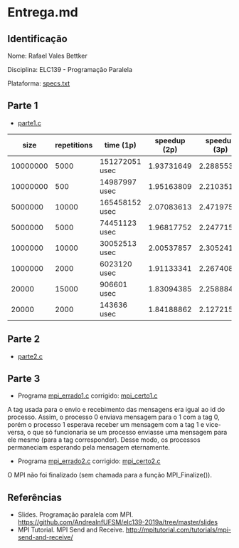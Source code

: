 # Entrega.md

## Identificação

Nome: Rafael Vales Bettker

Disciplina: ELC139 - Programação Paralela

Plataforma: [specs.txt](../t2/specs.txt)

## Parte 1

- [parte1.c](parte1.c)

|   size   | repetitions |    time (1p)   | speedup (2p) | speedup (3p) | speedup (4p) | speedup (5p) |
|----------|-------------|----------------|--------------|--------------|--------------|--------------|
| 10000000 |     5000    | 151272051 usec | 1.93731649   | 2.28855317   | 2.66222864   | 2.67059467   |
| 10000000 |      500    |  14987997 usec | 1.95163809   | 2.21035150   | 2.54592535   | 2.66477524   |
|  5000000 |    10000    | 165458152 usec | 2.07083613   | 2.47197542   | 2.79018288   | 2.98547622   |
|  5000000 |     5000    |  74451123 usec | 1.96817752   | 2.24771577   | 2.64100222   | 2.71131818   |
|  1000000 |    10000    |  30052513 usec | 2.00537857   | 2.30524198   | 2.61516220   | 2.64192830   |
|  1000000 |     2000    |   6023120 usec | 1.91133341   | 2.26740802   | 2.52212627   | 2.57600302   |
|    20000 |    15000    |    906601 usec | 1.83094385   | 2.25888441   | 2.43945367   | 2.76768956   |
|    20000 |     2000    |    143636 usec | 1.84188862   | 2.12721591   | 2.55830439   | 2.76111570   |

## Parte 2

- [parte2.c](parte2.c)

## Parte 3

- Programa [mpi_errado1.c](mpi_errado1.c) corrigido: [mpi_certo1.c](mpi_certo1.c)

A tag usada para o envio e recebimento das mensagens era igual ao id do processo. Assim, o processo 0 enviava mensagem para o 1 com a tag 0, porém o processo 1 esperava receber um mensagem com a tag 1 e vice-versa, o que só funcionaria se um processo enviasse uma mensagem para ele mesmo (para a tag corresponder). Desse modo, os processos permaneciam esperando pela mensagem eternamente.

- Programa [mpi_errado2.c](mpi_errado2.c) corrigido: [mpi_certo2.c](mpi_certo2.c)

O MPI não foi finalizado (sem chamada para a função MPI_Finalize()).

## Referências

- Slides. Programação paralela com MPI. https://github.com/AndreaInfUFSM/elc139-2019a/tree/master/slides
- MPI Tutorial. MPI Send and Receive. http://mpitutorial.com/tutorials/mpi-send-and-receive/

